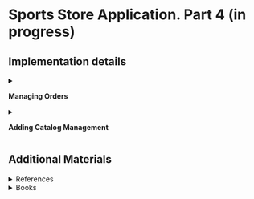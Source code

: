 # Sports Store Application. Part 4 (in progress)

## Implementation details

<details>
<summary>

**Managing Orders**
</summary>

- Go to the cloned repository of the previous step `Sport Store Application. Part 3`. 

- Switch to the `sports-store-application-4` branch and do a fast-forward merge according to changes from the `main` branch.

```
$ git checkout sports-store-application-4

$ git merge main --ff

```
- Continue your work in Visual Studio or other IDE.

- Build project, run application and request http://localhost:5000/. Your application should be work.

- Create and add to `Controllers` folder a separate `AdminController.cs` controller for managing orders shipping and the product catalog

```
using Microsoft.AspNetCore.Mvc;
using SportsStore.Models;
using SportsStore.Models.Repository;

namespace SportsStore.Controllers
{
    public class AdminController : Controller
    {
        private IStoreRepository storeRepository;
        private IOrderRepository orderRepository;

        public AdminController(IStoreRepository storeRepository, IOrderRepository orderRepository) 
            => (this.storeRepository, this.orderRepository) = (storeRepository, orderRepository);

        public ViewResult Orders() => View(orderRepository.Orders);

        public ViewResult Products() => View(storeRepository.Products);
    }
}
```
- To create the layout for the administration tools, add a `_AdminLayout.html` Layout View with the content shown below to the `Views/Admin` folder 
```
<!DOCTYPE html>
<html>
<head>
    <meta name="viewport" content="width=device-width" />
    <title>SportsStore</title>
    <link href="/lib/bootstrap/css/bootstrap.min.css" rel="stylesheet" />
</head>
<body>
    <div class="bg-info text-white p-2">
        <div class="container-fluid">
            <span class="navbar-brand">SPORTS STORE Administration</span>
        </div>
    </div>
    <div class="container-fluid">
        <div class="row p-2">
            <div class="col-3">
                <div class="d-grid gap-1">
                    <a class="btn btn-outline-primary"
                       asp-action="Orders" asp-controller="Admin">
                       Orders
                    </a>
                    <a class="btn btn-outline-primary"
                       asp-action="Products" asp-controller="Admin">
                        Products
                    </a>
                </div>
            </div>
            <div class="col-9">
                @RenderBody()
            </div>
        </div>
    </div>
</body>
</html>
```
- To complete the initial setup, add the views that will provide the administration tools, although they will contain placeholder messages at first. Add a `Orders.html` View to the `Views/Admin` folder with the content shown below

```
@model IQueryable<Order>

@{
    Layout = "_AdminLayout";
}

<h4>This is the orders information.</h4>
```
and add a `Products.html` View to the `Views/Admin` folder with the content shown below

```
@model IQueryable<Product>

@{
    Layout = "_AdminLayout";
}

<h4>This is the products information.</h4>

```
- Build project, run application and request http://localhost:5000/Admin/Orders 

![](Images/4.1.png)

and http://localhost:5000/Admin/Products

![](Images/4.2.png)

- To create a simple administration tool that will let to view the orders that have been received and mark them as shipped, at first change the data model so that adminstator can record which orders have been shipped. Add a `Shipped` property in the `Order.cs` file (the `Models` Folder)

```
using System.ComponentModel.DataAnnotations;
using Microsoft.AspNetCore.Mvc.ModelBinding;

namespace SportsStore.Models
{
    public class Order
    {
        . . .

        [BindNever]
        public bool Shipped { get; set; }

        . . .
    }
}

```
- To update the database to reflect the addition of the `Shipped` property to the `Order` class, open a new command prompt or PowerShell window, navigate to the SportsStore project folder and run the following command: 

```
dotnet ef migrations add ShippedOrders

```
The migration will be applied automatically when the application is started and the `SeedData` class calls the `Migrate` method provided by Entity Framework Core.

- Add to `AdminController` class `MarkShipped` method that will be receive a POST request that specifies the ID of an order, which is used to locate the corresponding `Order` object from the repository so that the `Shipped` property can be set to `true` and saved and  `Reset` method  that will be receive a POST request that specifies the ID of an order, which is used to locate the corresponding `Order` object from the repository so that the `Shipped` property can be set to `false` and saved

```
using Microsoft.AspNetCore.Mvc;
using SportsStore.Models;
using SportsStore.Models.Repository;

namespace SportsStore.Controllers
{
    public class AdminController : Controller
    {
        . . .

        [HttpPost]
        public IActionResult MarkShipped(int orderId)
        {
            Order? order = orderRepository.Orders.FirstOrDefault(o => o.OrderId == orderId);

            if (order != null)
            {
                order.Shipped = true;
                orderRepository.SaveOrder(order);
            }

            return RedirectToAction("Orders");
        }

        [HttpPost]
        public IActionResult Reset(int orderId)
        {
            Order? order = orderRepository.Orders.FirstOrDefault(o => o.OrderId == orderId);

            if (order != null)
            {
                order.Shipped = false;
                orderRepository.SaveOrder(order);
            }

            return RedirectToAction("Orders");
        }
    }
}
```
- To avoid duplicating code and content, create and add to the `Views/Order` folder a `_OrderTable.html` Partial View that displays a table without knowing which category of order it is dealing with the content shown below

```
@model (IQueryable<Order> Orders, string TableTitle, string ButtonLabel, string CallbackMethodName)

<table class="table table-sm table-striped table-bordered">
    <thead>
        <tr><th colspan="5" class="text-center">@Model.TableTitle</th></tr>
    </thead>
    <tbody>
        @if (Model.Orders.Any())
        {
            @foreach (Order o in Model.Orders)
            {
                <tr>
                    <td>@o.Name</td>
                    <td>@o.Zip</td>
                    <th>Product</th>
                    <th>Quantity</th>
                    <td>
                        <form asp-action=@Model.CallbackMethodName method="post">
                            <input type="hidden" name="orderId" value="@o.OrderId" />
                            <button type="submit" class="btn btn-sm btn-danger">
                                @Model.ButtonLabel
                            </button>
                        </form>
                    </td>
                </tr>
                @foreach (CartLine line in o.Lines)
                {
                    <tr>
                        <td colspan="2"></td>
                        <td>@line.Product.Name</td>
                        <td>@line.Quantity</td>
                        <td></td>
                    </tr>
                }
            }
        }
        else
        {
            <tr><td colspan="5" class="text-center">No Orders</td></tr>
        }
    </tbody>
</table>
```
- Change a `Orders.html` View that gets the `Order` data from the database and uses the `_OrderTable.html` Partial View to display it to the user

```
@model IQueryable<Order>

@{
    Layout = "_AdminLayout";
    var unshippedOrders = Model.Where(o => !o.Shipped);
    var shippedOrders = Model.Where(o => o.Shipped);
}

<partial name="_OrderTable" model='(unshippedOrders, "Unshipped Orders", "Ship", "MarkShipped")' />
<partial name="_OrderTable" model='(shippedOrders, "Shipped Orders", "Reset", "Reset")' />
<form asp-action="List" method="post">
    <button class="btn btn-info">Refresh Data</button>
</form>
```

- To see your changes, build project, run application and request http://localhost:5000/Admin/Orders.

![](Images/4.3.png)

- To see the new features, request http://localhost:5000, and create an order. Once you have at least one order in the database, request http://localhost:5000/Admin/Orders, and you will see a summary of the order you created displayed in the `Unshipped Orders table`. Click the `Ship` button, and the order will be updated and moved to the `Shipped Orders table`, as shown below

![](Images/4.4.png)

</details>

<details>
<summary>

**Adding Catalog Management**

</summary>


- To add the features that allow a administrator to create, read, update, and delete products add new methods to the `IStoreRepository` interface

```
namespace SportsStore.Models.Repository
{
    public interface IStoreRepository
    {
        IQueryable<Product> Products { get; }

        void SaveProduct(Product p);

        void CreateProduct(Product p);

        void DeleteProduct(Product p);
    }
}

```

- Add implemention of this methods in the `EFStoreRepository` calss (the SportsStore/Models folder)

```
namespace SportsStore.Models.Repository
{
    public class EFStoreRepository : IStoreRepository
    {
        private StoreDbContext context;

        public EFStoreRepository(StoreDbContext ctx)
        {
            this.context = ctx;
        }

        public IQueryable<Product> Products => this.context.Products;

        public void CreateProduct(Product p)
        {
            context.Add(p);
            context.SaveChanges();
        }

        public void DeleteProduct(Product p)
        {
            context.Remove(p);
            context.SaveChanges();
        }

        public void SaveProduct(Product p)
        {
            context.SaveChanges();
        }
    }
}

```

- To validate the values the user provides when editing or creating Product objects, add validation attributes to the `Product` data model class

```
using System.ComponentModel.DataAnnotations;
using System.ComponentModel.DataAnnotations.Schema;

namespace SportsStore.Models
{
    public class Product
    {
        public long ProductId { get; set; }

        [Required(ErrorMessage = "Please enter a product name")]
        public string Name { get; set; } = string.Empty;

        [Required(ErrorMessage = "Please enter a description")]
        public string Description { get; set; } = string.Empty;

        [Required]
        [Range(0.01, double.MaxValue, ErrorMessage = "Please enter a positive price")]
        [Column(TypeName = "decimal(8, 2)")]
        public decimal Price { get; set; }

        [Required(ErrorMessage = "Please specify a category")]
        public string Category { get; set; } = string.Empty;
    }
}

```


- To provide the administrator a table of products with links to check and edit, replace the contents of the `Products.razor` file

        @page "/admin/products"
        @page "/admin"

        @inherits OwningComponentBase<IStoreRepository>

        <table class="table table-sm table-striped table-bordered">
            <thead>
            <tr>
                <th>ID</th><th>Name</th>
                <th>Category</th><th>Price</th><td/>
            </tr>
            </thead>
            <tbody>
            @if (ProductData?.Count() > 0)
            {
                @foreach (Product p in ProductData)
                {
                    <tr>
                        <td>@p.ProductId</td>
                        <td>@p.Name</td>
                        <td>@p.Category</td>
                        <td>@p.Price.ToString("c")</td>
                        <td>
                            <NavLink class="btn btn-info btn-sm"
                                     href="@GetDetailsUrl(p.ProductId)">
                                Details
                            </NavLink>
                            <NavLink class="btn btn-warning btn-sm"
                                     href="@GetEditUrl(p.ProductId)">
                                Edit
                            </NavLink>
                        </td>
                    </tr>
                }
            }
            else
            {
                <tr>
                    <td colspan="5" class="text-center">No Products</td>
                </tr>
            }
            </tbody>
        </table>
        <NavLink class="btn btn-primary" href="/admin/products/create">Create</NavLink>

        @code {
            public IStoreRepository Repository => Service;

            public IEnumerable<Product> ProductData { get; set; }

            protected async override Task OnInitializedAsync()
            {
                await UpdateData();
            }

            public async Task UpdateData()
            {
                ProductData = await Repository.Products.ToListAsync();
            }

            public string GetDetailsUrl(long id) => $"/admin/products/details/{id}";

            public string GetEditUrl(long id) => $"/admin/products/edit/{id}";
        }

- Restart ASP.NET Core and request http://localhost:5000/admin/products

    ![](Images/4.3.png)

- To reate the Detail Component the job of that is to display all the fields for a single `Product` object, add a Razor Component named `Details.razor` to the `Pages/Admin` folder

        @page "/admin/products/details/{id:long}"
        
        <h3 class="bg-info text-white text-center p-1">Details</h3>
        <table class="table table-sm table-bordered table-striped">
            <tbody>
            <tr>
                <th>ID</th><td>@Product.ProductId</td>
            </tr>
            <tr>
                <th>Name</th><td>@Product.Name</td>
            </tr>
            <tr>
                <th>Description</th><td>@Product.Description</td>
            </tr>
            <tr>
                <th>Category</th><td>@Product.Category</td>
            </tr>
            <tr>
                <th>Price</th><td>@Product.Price.ToString("C")</td>
            </tr>
            </tbody>
        </table>
        <NavLink class="btn btn-warning" href="@EditUrl">Edit</NavLink>
        <NavLink class="btn btn-secondary" href="/admin/products">Back</NavLink>
        
        @code {
        
            [Inject]
            public IStoreRepository Repository { get; set; }
        
            [Parameter]
            public long Id { get; set; }
        
            public Product Product { get; set; }
        
            protected override void OnParametersSet()
            {
                Product = Repository.Products.FirstOrDefault(p => p.ProductId == Id);
            }
        
            public string EditUrl => $"/admin/products/edit/{Product.ProductId}";
        }

-  Restart ASP.NET Core, request http://localhost:5000/admin/products, and click one of the `Details` buttons
  
    ![](Images/4.6.png)

- To support the operations to create and edit data, add a Razor Component named `Editor.razor` to the `Pages/Admin` folder

        @page "/admin/products/edit/{id:long}"
        @page "/admin/products/create"

        @inherits OwningComponentBase<IStoreRepository>

        <style>
            div.validation-message { color: rgb(220, 53, 69); font-weight: 500 }
        </style>

        <h3 class="bg-@ThemeColor text-white text-center p-1">@TitleText a Product</h3>
        <EditForm Model="Product" OnValidSubmit="SaveProduct">
            <DataAnnotationsValidator/>
            @if (Product.ProductId != 0)
            {
                <div class="form-group">
                    <label>ID</label>
                    <input class="form-control" disabled value="@Product.ProductId"/>
                </div>
            }
            <div class="form-group">
                <label>Name</label>
                <ValidationMessage For="@(() => Product.Name)"/>
                <InputText class="form-control" @bind-Value="Product.Name"/>
            </div>
            <div class="form-group">
                <label>Description</label>
                <ValidationMessage For="@(() => Product.Description)"/>
                <InputText class="form-control" @bind-Value="Product.Description"/>
            </div>
            <div class="form-group">
                <label>Category</label>
                <ValidationMessage For="@(() => Product.Category)"/>
                <InputText class="form-control" @bind-Value="Product.Category"/>
            </div>
            <div class="form-group">
                <label>Price</label>
                <ValidationMessage For="@(() => Product.Price)"/>
                <InputNumber class="form-control" @bind-Value="Product.Price"/>
            </div>
            <button type="submit" class="btn btn-@ThemeColor">Save</button>
            <NavLink class="btn btn-secondary" href="/admin/products">Cancel</NavLink>
        </EditForm>

        @code {
            public IStoreRepository Repository => Service;

            [Inject]
            public NavigationManager NavManager { get; set; }

            [Parameter]
            public long Id { get; set; } = 0;

            public Product Product { get; set; } = new Product();

            protected override void OnParametersSet()
            {
                if (Id != 0)
                {
                    Product = Repository.Products.FirstOrDefault(p => p.ProductId == Id);
                }
            }

            public void SaveProduct()
            {
                if (Id == 0)
                {
                    Repository.CreateProduct(Product);
                }
                else
                {
                    Repository.SaveProduct(Product);
                }
                NavManager.NavigateTo("/admin/products");
            }

            public string ThemeColor => Id == 0 ? "primary" : "warning";

            public string TitleText => Id == 0 ? "Create" : "Edit";
        }

- To see the editor, restart ASP.NET Core, request http://localhost:5000/admin, and click the `Edit` button
  
    ![](Images/4.3.png)  

    ![](Images/4.7.png)   

or request http://localhost:5000/admin, and click the `Create` button
  
    ![](Images/4.8.png)   

- To support the operations to delete, add in the `Products.razor` file in the `SportsStore/Pages/Admin` a `button`-tag and a `DeleteProduct` method

        @page "/admin/products"
        @page "/admin"

        @inherits OwningComponentBase<IStoreRepository>

        <table class="table table-sm table-striped table-bordered">
            <thead>
            <tr>
                <th>ID</th><th>Name</th>
                <th>Category</th><th>Price</th><td/>
            </tr>
            </thead>
            <tbody>
            @if (ProductData?.Count() > 0)
            {
                @foreach (Product p in ProductData)
                {
                    <tr>
                            ...
                            <button class="btn btn-danger btn-sm"
                                    @onclick="@(e => DeleteProduct(p))">
                                Delete
                            </button>

                        </td>
                    </tr>
                }
            }
            else
            {
                <tr>
                    <td colspan="5" class="text-center">No Products</td>
                </tr>
            }
            </tbody>
        </table>
        <NavLink class="btn btn-primary" href="/admin/products/create">Create</NavLink>

        @code {
            ...

            public async Task DeleteProduct(Product p)
            {
                Repository.DeleteProduct(p);
                await UpdateData();
            }

        }

-  Restart ASP.NET Core, request http://localhost:5000/admin/products, and click a `Delete` button to remove an object from the database

</details>

## Additional Materials

<details><summary>References
</summary> 

1. [Minimal APIs overview](https://docs.microsoft.com/en-us/aspnet/core/fundamentals/minimal-apis?view=aspnetcore-6.0)
1. [Get started with ASP.NET Core MVC](https://docs.microsoft.com/en-us/aspnet/core/tutorials/first-mvc-app/start-mvc?view=aspnetcore-6.0&tabs=visual-studio)
1. [Controllers](https://jakeydocs.readthedocs.io/en/latest/mvc/controllers/index.html)
1. [Views](https://jakeydocs.readthedocs.io/en/latest/mvc/views/index.html)
1. [Models](https://jakeydocs.readthedocs.io/en/latest/mvc/models/index.html)
1. [ASP.NET Core MVC with EF Core - tutorial series](https://docs.microsoft.com/en-us/aspnet/core/data/ef-mvc/?view=aspnetcore-6.0)
1. [Persist and retrieve relational data with Entity Framework Core](https://docs.microsoft.com/en-us/learn/modules/persist-data-ef-core/?view=aspnetcore-6.0)

</details>

<details><summary>Books
</summary> 

1. [Pro ASP.NET Core 6. Develop Cloud-Ready Web Applications Using MVC, Blazor, and Razor Pages 9th ed. Edition by Adam Freeman](https://www.amazon.com/Pro-ASP-NET-Core-Cloud-Ready-Applications/dp/1484279565/). Part 1. Chapeter 9. SportsStore: Completing the Cart.
1. [Pro ASP.NET Core 6. Develop Cloud-Ready Web Applications Using MVC, Blazor, and Razor Pages 9th ed. Edition by Adam Freeman](https://www.amazon.com/Pro-ASP-NET-Core-Cloud-Ready-Applications/dp/1484279565/). Part 2. Chapeter 13. Using URL Routing.
1. [Pro ASP.NET Core 6. Develop Cloud-Ready Web Applications Using MVC, Blazor, and Razor Pages 9th ed. Edition by Adam Freeman](https://www.amazon.com/Pro-ASP-NET-Core-Cloud-Ready-Applications/dp/1484279565/). Part 2. Chapeter 14. Using Dependency Injection.
1. [Pro ASP.NET Core 6. Develop Cloud-Ready Web Applications Using MVC, Blazor, and Razor Pages 9th ed. Edition by Adam Freeman](https://www.amazon.com/Pro-ASP-NET-Core-Cloud-Ready-Applications/dp/1484279565/). Part 2. Chapeter 15. Using the Platform Features. Part 1.
1. [Pro ASP.NET Core 6. Develop Cloud-Ready Web Applications Using MVC, Blazor, and Razor Pages 9th ed. Edition by Adam Freeman](https://www.amazon.com/Pro-ASP-NET-Core-Cloud-Ready-Applications/dp/1484279565/). Part 2. Chapeter 16. Using the Platform Features. Part 2.
1. [Pro ASP.NET Core 6. Develop Cloud-Ready Web Applications Using MVC, Blazor, and Razor Pages 9th ed. Edition by Adam Freeman](https://www.amazon.com/Pro-ASP-NET-Core-Cloud-Ready-Applications/dp/1484279565/). Part 2. Chapeter 17. Working with Data.
1. [Pro ASP.NET Core 6. Develop Cloud-Ready Web Applications Using MVC, Blazor, and Razor Pages 9th ed. Edition by Adam Freeman](https://www.amazon.com/Pro-ASP-NET-Core-Cloud-Ready-Applications/dp/1484279565/). Part 3. Chapeter 21. Using Controllers with Views. Part 1.
1. [Pro ASP.NET Core 6. Develop Cloud-Ready Web Applications Using MVC, Blazor, and Razor Pages 9th ed. Edition by Adam Freeman](https://www.amazon.com/Pro-ASP-NET-Core-Cloud-Ready-Applications/dp/1484279565/). Part 3. Chapeter 22. Using Controllers with Views. Part 2.
1. [Pro ASP.NET Core 6. Develop Cloud-Ready Web Applications Using MVC, Blazor, and Razor Pages 9th ed. Edition by Adam Freeman](https://www.amazon.com/Pro-ASP-NET-Core-Cloud-Ready-Applications/dp/1484279565/). Part 3. Chapeter 24. Using View Components.
1. [Pro ASP.NET Core 6. Develop Cloud-Ready Web Applications Using MVC, Blazor, and Razor Pages 9th ed. Edition by Adam Freeman](https://www.amazon.com/Pro-ASP-NET-Core-Cloud-Ready-Applications/dp/1484279565/). Part 3. Chapeter 28. Using Model Binding.
1. [Pro ASP.NET Core 6. Develop Cloud-Ready Web Applications Using MVC, Blazor, and Razor Pages 9th ed. Edition by Adam Freeman](https://www.amazon.com/Pro-ASP-NET-Core-Cloud-Ready-Applications/dp/1484279565/). Part 3. Chapeter 29. Using Model Validation.

</details>
